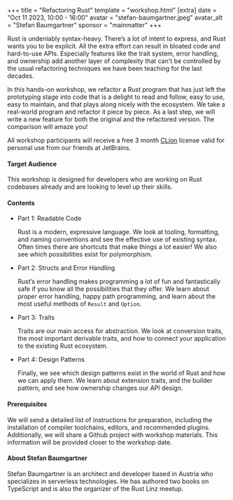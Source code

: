 +++
title = "Refactoring Rust"
template = "workshop.html"
[extra]
	date = "Oct 11 2023, 10:00 - 16:00"
	avatar = "stefan-baumgartner.jpeg"
	avatar_alt = "Stefan Baumgartner"
	sponsor = "mainmatter"
+++

<p>
	Rust is undeniably syntax-heavy. There’s a lot of intent to express, and Rust wants you to be explicit. All the extra effort can result in bloated code and hard-to-use APIs. Especially features like the trait system, error handling, and ownership add another layer of complexity that can't be controlled by the usual refactoring techniques we have been teaching for the last decades.
</p>
<p>
	In this hands-on workshop, we refactor a Rust program that has just left the prototyping stage into code that is a delight to read and follow, easy to use, easy to maintain, and that plays along nicely with the ecosystem. We take a real-world program and refactor it piece by piece. As a last step, we will write a new feature for both the original and the refactored version. The comparison will amaze you!
</p>
<p>All workshop participants will receive a free 3 month <a href="https://www.jetbrains.com/clion/" target="_blank">CLion</a> license valid for personal use from our friends at JetBrains.</p>
<h4>Target Audience</h4>
<p>
This workshop is designed for developers who are working on Rust codebases already and are looking to level up their skills.
</p>
<h4>Contents</h4>
<ul>
	<li>
		<p>Part 1: Readable Code</p>
		<p>Rust is a modern, expressive language. We look at tooling, formatting, and naming conventions and see the effective use of existing syntax. Often times there are shortcuts that make things a lot easier! We also see which possibilities exist for polymorphism.</p>
	</li>
	<li>
		<p>Part 2: Structs and Error Handling</p>
		<p>Rust’s error handling makes programming a lot of fun and fantastically safe if you know all the possibilities that they offer. We learn about proper error handling, happy path programming, and learn about the most useful methods of <code>Result</code> and <code>Option</code>.</p>
	</li>
	<li>
		<p>Part 3: Traits</p>
		<p>Traits are our main access for abstraction. We look at conversion traits, the most important derivable traits, and how to connect your application to the existing Rust ecosystem.</p>
	</li>
	<li>
		<p>Part 4: Design Patterns</p>
		<p>Finally, we see which design patterns exist in the world of Rust and how we can apply them. We learn about extension traits, and the builder pattern, and see how ownership changes our API design.</p>
	</li>
</ul>
<h4>Prerequisites</h4>
<p>We will send a detailed list of instructions for preparation, including the installation of compiler toolchains, editors, and recommended plugins. Additionally, we will share a Github project with workshop materials. This information will be provided closer to the workshop date.</p>
<h4>About Stefan Baumgartner</h4>
<p>Stefan Baumgartner is an architect and developer based in Austria who specializes in serverless technologies. He has authored two books on TypeScript and is also the organizer of the Rust Linz meetup.</p>
